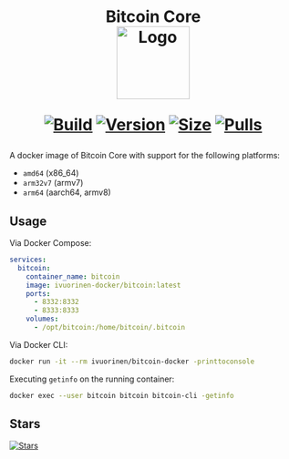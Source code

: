 <h1 align="center">Bitcoin Core<br/>
<div align="center">
<a href="https://github.com/ivuotinen/bitcoin-docker"><img src="https://raw.githubusercontent.com/ivuorinen/bitcoin-docker/master/.github/logo.png" title="Logo" style="max-width:100%;" width="128" /></a>
</div>
<div align="center">

[![Build]][build_url]
[![Version]][tag_url]
[![Size]][tag_url]
[![Pulls]][hub_url]

</div></h1>

A docker image of Bitcoin Core with support for the following platforms:

- `amd64` (x86_64)
- `arm32v7` (armv7)
- `arm64` (aarch64, armv8)

## Usage

Via Docker Compose:

```yaml
services:
  bitcoin:
    container_name: bitcoin
    image: ivuorinen-docker/bitcoin:latest
    ports:
      - 8332:8332
      - 8333:8333
    volumes:
      - /opt/bitcoin:/home/bitcoin/.bitcoin
```

Via Docker CLI:

```bash
docker run -it --rm ivuorinen/bitcoin-docker -printtoconsole
```

Executing `getinfo` on the running container:

```bash
docker exec --user bitcoin bitcoin bitcoin-cli -getinfo
```

## Stars

[![Stars](https://starchart.cc/dobtc/bitcoin.svg?variant=adaptive)](https://starchart.cc/dobtc/bitcoin)

[build_url]: https://github.com/ivuorinen/bitcoin-docker/
[hub_url]: https://hub.docker.com/r/ivuorinen/bitcoin-docker
[tag_url]: https://hub.docker.com/r/ivuorinen/bitcoin-docker/tags
[Build]: https://github.com/ivuorinen/bitcoin-docker/actions/workflows/build.yml/badge.svg
[Size]: https://img.shields.io/docker/image-size/ivuorinen/bitcoin-docker/latest?color=066da5&label=size
[Pulls]: https://img.shields.io/docker/pulls/ivuorinen/bitcoin-docker.svg?style=flat&label=pulls&logo=docker
[Version]: https://img.shields.io/docker/v/ivuorinen/bitcoin-docker/latest?arch=amd64&sort=semver&color=066da5
